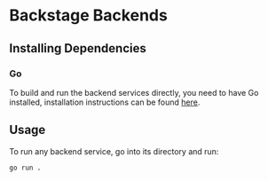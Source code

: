 # Backstage Backends

## Installing Dependencies

### Go

To build and run the backend services directly, you need to have Go installed, installation instructions can be found [here](https://golang.org/doc/install#install).

## Usage

To run any backend service, go into its directory and run:

```bash
go run .
```
